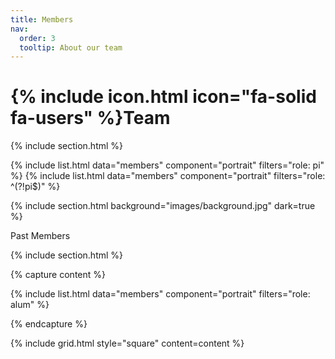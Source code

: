 ```yaml
---
title: Members
nav:
  order: 3
  tooltip: About our team
---
```


# {% include icon.html icon="fa-solid fa-users" %}Team

{% include section.html %}

{% include list.html data="members" component="portrait" filters="role: pi" %}
{% include list.html data="members" component="portrait" filters="role: ^(?!pi$)" %}

{% include section.html background="images/background.jpg" dark=true %}

Past Members

{% include section.html %}

{% capture content %}

{% include list.html data="members" component="portrait" filters="role: alum" %}

{% endcapture %}

{% include grid.html style="square" content=content %}
